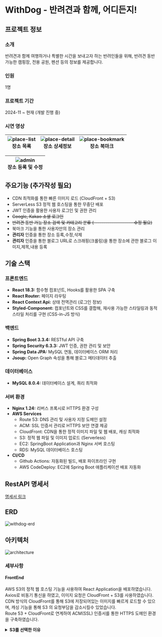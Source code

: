 # WithDog - 반려견과 함께, 어디든지!

## 프로젝트 정보
### 소개 
반려견과 함께 여행하거나 특별한 시간을 보내고자 하는 반려인들을 위해, 반려견 동반 가능한 캠핑장, 전용 공원, 펜션 등의 정보를 제공합니다.

### 인원
1명
### 프로젝트 기간
2024-11 ~ 현재 (개발 진행 중)

### 시연 영상
![place-list](https://github.com/user-attachments/assets/6ff21f6c-b40c-469d-8025-f43a16ab2e37)<br>장소 목록 | ![place-detail](https://github.com/user-attachments/assets/75e1c64e-6add-4b72-a591-878c1fb3589e)<br>장소 상세정보 | ![place-bookmark](https://github.com/user-attachments/assets/1f673794-3eb4-4f8f-8a19-7be4342d6949)<br>장소 북마크
---|---|---|

![admin](https://github.com/user-attachments/assets/ed887958-9a99-454b-b3e1-0111a86d55a2)<br>장소 등록 및 수정 |
---|

## 주요기능 (추가작성 필요)
- CDN 최적화를 통한 빠른 이미지 로드 (CloudFront + S3)
- ServerLess S3 정적 웹 호스팅을 통한 무중단 배포
- JWT 인증을 활용한 사용자 로그인 및 권한 관리
- ~~Google, Kakao 소셜 로그인~~
- ~~반려견 동반 가능 장소 검색 및 카테고리 분류 (-------------------- 수정 필요)~~
- 북마크 기능을 통한 사용자만의 장소 관리
- **관리자** 인증을 통한 장소 등록,수정,삭제
- **관리자** 인증을 통한 블로그 URL로 스크래핑(크롤링)을 통한 장소에 관한 블로그 이미지,제목,내용 등록

## 기술 스택
### 프론트엔드

- **React 18.3:** 함수형 컴포넌트, Hooks를 활용한 SPA 구축
- **React Router:** 페이지 라우팅
- **React Context Api:** 상태 전역관리 (로그인 정보)
- **Styled-Component:** 컴포넌트와 CSS를 결합해, 재사용 가능한 스타일링과 동적 스타일 처리를 구현 (CSS-in-JS 방식)

### 백엔드

- **Spring Boot 3.3.4:** RESTful API 구축
- **Spring Security 6.3.3:** JWT 인증, 권한 관리 및 보안
- **Spring Data JPA:** MySQL 연동, 데이터베이스 ORM 처리
- **Jsoup:** Open Graph 속성을 통해 블로그 메타데이터 추출

### 데이터베이스

- **MySQL 8.0.4:** 데이터베이스 설계, 쿼리 최적화

### 서버 환경

- **Nginx 1.24:** 리버스 프록시로 HTTPS 환경 구성
- **AWS Services**
    - Route 53: DNS 관리 및 사용자 지정 도메인 설정
    - ACM: SSL 인증서 관리로 HTTPS 보안 연결 제공
    - CloudFront: CDN을 통한 정적 이미지 파일 및 웹 배포, 캐싱 최적화
    - S3: 정적 웹 파일 및 이미지 업로드 (Serverless)
    - EC2: SpringBoot Application과 Nginx 서버 호스팅
    - RDS: MySQL 데이터베이스 호스팅
 - **CI/CD**
    - Github Actions: 자동화된 빌드, 배포 파이프라인 구현
    - AWS CodeDeploy: EC2에 Spring Boot 애플리케이션 배포 자동화

## RestAPI 명세서
[명세서 링크](https://hyunsense.notion.site/withDog-REST-API-16f05c7d6d428074803dfe50880ea054?pvs=4)

## ERD
![withdog-erd](https://github.com/user-attachments/assets/be45682b-dd09-4c5d-8581-12899f0517a5)

## 아키텍처
![architecture](https://github.com/user-attachments/assets/4ebd95a4-4622-46de-9614-1c28d2fced7e)


### 세부사항
#### FrontEnd
AWS S3의 정적 웹 호스팅 기능을 사용하여 React Application을 배포하였습니다. <br/>
Axios로 비동기 통신을 하였고, 이미지 요청은 CloudFront + S3를 사용하였습니다. <br/>
CDN 방식의 CloudFront를 통해 S3에 저장되어있는 이미지를 빠르게 로드할 수 있으며, 캐싱 기능을 통해
S3 의 요청부담을 감소시킬수 있었습니다. <br/>
Route 53 + CloudFront로 연계하여 ACM(SSL) 인증서를 통한 HTTPS 도메인 환경을 구축하였습니다.

<details>
    <summary><b>S3를 선택한 이유</b></summary><br/>
    Nginx와 S3 두 가지 배포 방식을 고민했으나, S3가 개인적으로 더 적합하다고 판단하였습니다.

<br/>

1. **서버 관리 부담 최소화**
    - Nginx를 사용하려면 EC2에 별도로 Nginx를 설치하고 설정해야 합니다. <br/> 
    현재 프리티어를 사용 중이므로, 메모리와 CPU 사용량에 대한 부담을 고려하여 S3를 선택하였습니다.

2. **간단한 설정**
    - Nginx는 설치 및 설정 과정이 복잡하지만, S3는 Serverless 방식으로 서버를 유지할 필요 없이 빌드 파일을<br/> 업로드하면 즉시 웹 호스팅이 가능합니다.

3. **AWS의 다른서비스(CloudFront, Route 53, ACM)와 연계 및 HTTPS 설정**
    - 손쉽게 AWS의 CloudFront와 연계하여 CDN 방식으로 캐싱 및 데이터 전송 최적화를 통해 더 빠르게 웹페이지를 로드할 수 있습니다.
    - **ACM(AWS Certificate Manager)** 및 **Route 53**과의 연계를 통해 HTTPS 도메인을 간단히 설정할 수 있습니다.
</details>
